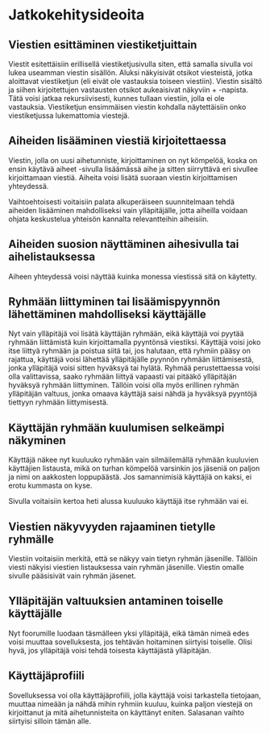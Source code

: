 # Jatkokehitysideoita

## Viestien esittäminen viestiketjuittain

Viestit esitettäisiin erillisellä viestiketjusivulla siten, että samalla sivulla voi lukea useamman viestin sisällön. Aluksi näkyisivät otsikot viesteistä, jotka aloittavat viestiketjun (eli eivät ole vastauksia toiseen viestiin). Viestin sisältö ja siihen kirjoitettujen vastausten otsikot aukeaisivat näkyviin + -napista. Tätä voisi jatkaa rekursiivisesti, kunnes tullaan viestiin, jolla ei ole vastauksia. Viestiketjun ensimmäisen viestin kohdalla näytettäisiin onko viestiketjussa lukemattomia viestejä.

## Aiheiden lisääminen viestiä kirjoitettaessa

Viestin, jolla on uusi aihetunniste, kirjoittaminen on nyt kömpelöä, koska on ensin käytävä aiheet -sivulla lisäämässä aihe ja sitten siirryttävä eri sivullee kirjoittamaan viestiä. Aiheita voisi lisätä suoraan viestin kirjoittamisen yhteydessä.

Vaihtoehtoisesti voitaisiin palata alkuperäiseen suunnitelmaan tehdä aiheiden lisääminen mahdolliseksi vain ylläpitäjälle, jotta aiheilla voidaan ohjata keskustelua yhteisön kannalta relevantteihin aiheisiin.

## Aiheiden suosion näyttäminen aihesivulla tai aihelistauksessa

Aiheen yhteydessä voisi näyttää kuinka monessa viestissä sitä on käytetty.

## Ryhmään liittyminen tai lisäämispyynnön lähettäminen mahdolliseksi käyttäjälle

Nyt vain ylläpitäjä voi lisätä käyttäjän ryhmään, eikä käyttäjä voi pyytää ryhmään liittämistä kuin kirjoittamalla pyyntönsä viestiksi. Käyttäjä voisi joko itse liittyä ryhmään ja poistua siitä tai, jos halutaan, että ryhmiin pääsy on rajattua, käyttäjä voisi lähettää ylläpitäjälle pyynnön ryhmään liittämisestä, jonka ylläpitäjä voisi sitten hyväksyä tai hylätä. Ryhmää perustettaessa voisi olla valittavissa, saako ryhmään liittyä vapaasti vai pitääkö ylläpitäjän hyväksyä ryhmään liittyminen. Tällöin voisi olla myös erillinen ryhmän ylläpitäjän valtuus, jonka omaava käyttäjä saisi nähdä ja hyväksyä pyyntöjä tiettyyn ryhmään liittymisestä.

## Käyttäjän ryhmään kuulumisen selkeämpi näkyminen

Käyttäjä näkee nyt kuuluuko ryhmään vain silmäilemällä ryhmään kuuluvien käyttäjien listausta, mikä on turhan kömpelöä varsinkin jos jäseniä on paljon ja nimi on aakkosten loppupäästä. Jos samannimisiä käyttäjiä on kaksi, ei erotu kummasta on kyse.

Sivulla voitaisiin kertoa heti alussa kuuluuko käyttäjä itse ryhmään vai ei.

## Viestien näkyvyyden rajaaminen tietylle ryhmälle

Viestiin voitaisiin merkitä, että se näkyy vain tietyn ryhmän jäsenille. Tällöin viesti näkyisi viestien listauksessa vain ryhmän jäsenille. Viestin omalle sivulle pääsisivät vain ryhmän jäsenet.

## Ylläpitäjän valtuuksien antaminen toiselle käyttäjälle

Nyt foorumille luodaan täsmälleen yksi ylläpitäjä, eikä tämän nimeä edes voisi muuttaa sovelluksesta, jos tehtävän hoitaminen siirtyisi toiselle. Olisi hyvä, jos ylläpitäjä voisi tehdä toisesta käyttäjästä ylläpitäjän.

## Käyttäjäprofiili

Sovelluksessa voi olla käyttäjäprofiili, jolla käyttäjä voisi tarkastella tietojaan, muuttaa nimeään ja nähdä mihin ryhmiin kuuluu, kuinka paljon viestejä on kirjoittanut ja mitä aihetunnisteita on käyttänyt eniten. Salasanan vaihto siirtyisi silloin tämän alle.
